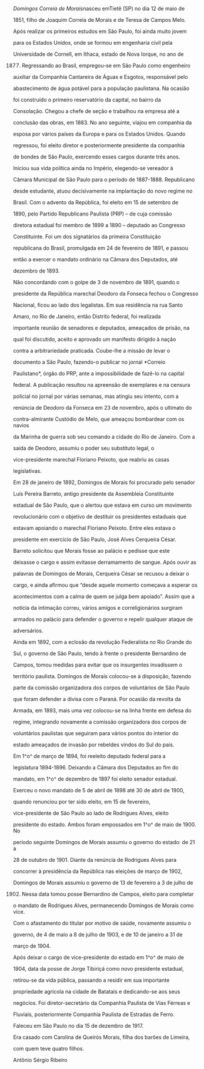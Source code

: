 

*Domingos Correia de Morais*nasceu emTietê (SP) no dia 12 de maio de

1851, filho de Joaquim Correia de Morais e de Teresa de Campos Melo.



Após realizar os primeiros estudos em São Paulo, foi ainda muito jovem

para os Estados Unidos, onde se formou em engenharia civil pela

Universidade de Cornell, em Ithaca, estado de Nova Iorque, no ano de

1877. Regressando ao Brasil, empregou-se em São Paulo como engenheiro

auxiliar da Companhia Cantareira de Águas e Esgotos, responsável pelo

abastecimento de água potável para a população paulistana. Na ocasião

foi construído o primeiro reservatório da capital, no bairro da

Consolação. Chegou a chefe de seção e trabalhou na empresa até a

conclusão das obras, em 1883. No ano seguinte, viajou em companhia da

esposa por vários países da Europa e para os Estados Unidos. Quando

regressou, foi eleito diretor e posteriormente presidente da companhia

de bondes de São Paulo, exercendo esses cargos durante três anos.



Iniciou sua vida política ainda no Império, elegendo-se vereador à

Câmara Municipal de São Paulo para o período de 1887-1888. Republicano

desde estudante, atuou decisivamente na implantação do novo regime no

Brasil. Com o advento da República, foi eleito em 15 de setembro de

1890, pelo Partido Republicano Paulista (PRP) – de cuja comissão

diretora estadual foi membro de 1899 a 1890 – deputado ao Congresso

Constituinte. Foi um dos signatários da primeira Constituição

republicana do Brasil, promulgada em 24 de fevereiro de 1891, e passou

então a exercer o mandato ordinário na Câmara dos Deputados, até

dezembro de 1893.



Não concordando com o golpe de 3 de novembro de 1891, quando o

presidente da República marechal Deodoro da Fonseca fechou o Congresso

Nacional, ficou ao lado dos legalistas. Em sua residência na rua Santo

Amaro, no Rio de Janeiro, então Distrito federal, foi realizada

importante reunião de senadores e deputados, ameaçados de prisão, na

qual foi discutido, aceito e aprovado um manifesto dirigido à nação

contra a arbitrariedade praticada. Coube-lhe a missão de levar o

documento a São Paulo, fazendo-o publicar no jornal *Correio

Paulistano*, órgão do PRP, ante a impossibilidade de fazê-lo na capital

federal. A publicação resultou na apreensão de exemplares e na censura

policial no jornal por várias semanas, mas atingiu seu intento, com a

renúncia de Deodoro da Fonseca em 23 de novembro, após o ultimato do

contra-almirante Custódio de Melo, que ameaçou bombardear com os navios

da Marinha de guerra sob seu comando a cidade do Rio de Janeiro. Com a

saída de Deodoro, assumiu o poder seu substituto legal, o

vice-presidente marechal Floriano Peixoto, que reabriu as casas

legislativas.



Em 28 de janeiro de 1892, Domingos de Morais foi procurado pelo senador

Luís Pereira Barreto, antigo presidente da Assembleia Constituinte

estadual de São Paulo, que o alertou que estava em curso um movimento

revolucionário com o objetivo de destituir os presidentes estaduais que

estavam apoiando o marechal Floriano Peixoto. Entre eles estava o

presidente em exercício de São Paulo, José Alves Cerqueira César.

Barreto solicitou que Morais fosse ao palácio e pedisse que este

deixasse o cargo e assim evitasse derramamento de sangue. Após ouvir as

palavras de Domingos de Morais, Cerqueira César se recusou a deixar o

cargo, e ainda afirmou que “desde aquele momento começava a esperar os

acontecimentos com a calma de quem se julga bem apoiado”. Assim que a

notícia da intimação correu, vários amigos e correligionários surgiram

armados no palácio para defender o governo e repelir qualquer ataque de

adversários.



Ainda em 1892, com a eclosão da revolução Federalista no Rio Grande do

Sul, o governo de São Paulo, tendo à frente o presidente Bernardino de

Campos, tomou medidas para evitar que os insurgentes invadissem o

território paulista. Domingos de Morais colocou-se à disposição, fazendo

parte da comissão organizadora dos corpos de voluntários de São Paulo

que foram defender a divisa com o Paraná. Por ocasião da revolta da

Armada, em 1893, mais uma vez colocou-se na linha frente em defesa do

regime, integrando novamente a comissão organizadora dos corpos de

voluntários paulistas que seguiram para vários pontos do interior do

estado ameaçados de invasão por rebeldes vindos do Sul do país.



Em 1^o^ de março de 1894, foi reeleito deputado federal para a

legislatura 1894-1896. Deixando a Câmara dos Deputados ao fim do

mandato, em 1^o^ de dezembro de 1897 foi eleito senador estadual.

Exerceu o novo mandato de 5 de abril de 1898 até 30 de abril de 1900,

quando renunciou por ter sido eleito, em 15 de fevereiro,

vice-presidente de São Paulo ao lado de Rodrigues Alves, eleito

presidente do estado. Ambos foram empossados em 1^o^ de maio de 1900. No

período seguinte Domingos de Morais assumiu o governo do estado: de 21 a

28 de outubro de 1901. Diante da renúncia de Rodrigues Alves para

concorrer à presidência da República nas eleições de março de 1902,

Domingos de Morais assumiu o governo de 13 de fevereiro a 3 de julho de

1902. Nessa data tomou posse Bernardino de Campos, eleito para completar

o mandato de Rodrigues Alves, permanecendo Domingos de Morais como vice.

Com o afastamento do titular por motivo de saúde, novamente assumiu o

governo, de 4 de maio a 8 de julho de 1903, e de 10 de janeiro a 31 de

março de 1904.



Após deixar o cargo de vice-presidente do estado em 1^o^ de maio de

1904, data da posse de Jorge Tibiriçá como novo presidente estadual,

retirou-se da vida pública, passando a residir em sua importante

propriedade agrícola na cidade de Batatais e dedicando-se aos seus

negócios. Foi diretor-secretário da Companhia Paulista de Vias Férreas e

Fluviais, posteriormente Companhia Paulista de Estradas de Ferro.



Faleceu em São Paulo no dia 15 de dezembro de 1917.



Era casado com Carolina de Queirós Morais, filha dos barões de Limeira,

com quem teve quatro filhos.



Antônio Sérgio Ribeiro



